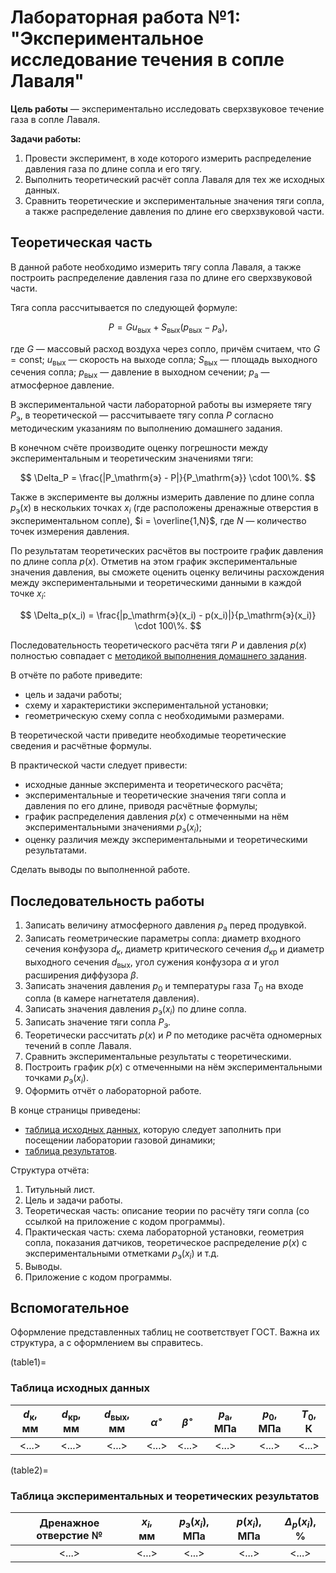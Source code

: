 # Лабораторная работа №1: "Экспериментальное исследование течения в сопле Лаваля"

**Цель работы** — экспериментально исследовать
сверхзвуковое течение газа в сопле Лаваля.

**Задачи работы:**

1. Провести эксперимент, в ходе которого измерить
   распределение давления газа по длине сопла
   и его тягу.
2. Выполнить теоретический расчёт сопла Лаваля для тех же
   исходных данных.
3. Сравнить теоретические и экспериментальные
   значения тяги сопла, а также распределение давления по длине
   его сверхзвуковой части.

## Теоретическая часть

В данной работе необходимо измерить тягу сопла Лаваля,
а также построить распределение давления газа по длине его
сверхзвуковой части.

Тяга сопла рассчитывается по следующей формуле:

$$
P = G u_\mathrm{вых} + S_\mathrm{вых} (p_\mathrm{вых} - p_\mathrm{а}),
$$

где
$G$ — массовый расход воздуха через сопло, причём считаем,
что $G = \mathrm{const}$;
$u_\mathrm{вых}$ — скорость на выходе сопла;
$S_\mathrm{вых}$ — площадь выходного сечения сопла;
$p_\mathrm{вых}$ — давление в выходном сечении;
$p_\mathrm{а}$ — атмосферное давление.

В экспериментальной части лабораторной работы вы измеряете
тягу $P_\mathrm{э}$, в теоретической — рассчитываете тягу сопла $P$
согласно методическим указаниям по выполнению
домашнего задания.

В конечном счёте производите оценку
погрешности между экспериментальным
и теоретическим значениями тяги:

$$
\Delta_P = \frac{|P_\mathrm{э} - P|}{P_\mathrm{э}} \cdot 100\%.
$$

Также в эксперименте вы должны измерить давление по длине
сопла $p_\mathrm{э}(x)$ в нескольких точках $x_i$
(где расположены дренажные отверстия в экспериментальном
сопле), $i = \overline{1,N}$,
где $N$ — количество точек измерения давления.

По результатам теоретических расчётов вы построите график
давления по длине сопла $p(x)$.
Отметив на этом график экспериментальные значения давления,
вы сможете оценить оценку величины расхождения между
экспериментальными и теоретическими данными в каждой точке
$x_i$:

$$
\Delta_p(x_i) =
    \frac{|p_\mathrm{э}(x_i) - p(x_i)|}{p_\mathrm{э}(x_i)}
    \cdot 100\%.
$$

Последовательность теоретического расчёта тяги $P$
и давления $p(x)$ полностью совпадает с
[методикой выполнения домашнего задания](https://bmstu.press/catalog/item/7208/).

В отчёте по работе приведите:

* цель и задачи работы;
* схему и характеристики экспериментальной установки;
* геометрическую схему сопла с необходимыми размерами.

В теоретической части приведите необходимые теоретические
сведения и расчётные формулы.

В практической части следует привести:

* исходные данные эксперимента и теоретического расчёта;
* экспериментальные и теоретические значения тяги сопла и
  давления по его длине, приводя расчётные формулы;
* график распределения давления $p(x)$ с отмеченными на нём
  экспериментальными значениями $p_\mathrm{э}(x_i)$;
* оценку различия между экспериментальными и теоретическими
  результатами.

Сделать выводы по выполненной работе.

## Последовательность работы

1. Записать величину атмосферного давления $p_\mathrm{а}$
   перед продувкой.
2. Записать геометрические параметры сопла:
   диаметр входного сечения конфузора $d_к$,
   диаметр критического сечения $d_\mathrm{кр}$ и диаметр выходного
   сечения $d_\mathrm{вых}$, угол сужения конфузора $\alpha$
   и угол расширения диффузора $\beta$.
3. Записать значения давления $p_0$ и температуры газа $T_0$
   на входе сопла (в камере нагнетателя давления).
4. Записать значения давления $p_\mathrm{э}(x_i)$ по длине сопла.
5. Записать значение тяги сопла $P_э$.
6. Теоретически рассчитать $p(x)$ и $P$
   по методике расчёта одномерных течений в сопле Лаваля.
7. Сравнить экспериментальные результаты с теоретическими.
8. Построить график $p(x)$ с отмеченными на нём
   экспериментальными точками $p_\mathrm{э}(x_i)$.
9. Оформить отчёт о лабораторной работе.

В конце страницы приведены:

* [таблица исходных данных](table1), которую следует
  заполнить при посещении лаборатории газовой динамики;
* [таблица результатов](table2).

Структура отчёта:

1. Титульный лист.
2. Цель и задачи работы.
3. Теоретическая часть: описание теории по расчёту тяги сопла
   (со ссылкой на приложение с кодом программы).
4. Практическая часть: схема лабораторной установки, геометрия
   сопла, показания датчиков, теоретическое распределение
   $p(x)$ с экспериментальными отметками $p_\mathrm{э}(x_i)$ и т.д.
5. Выводы.
6. Приложение с кодом программы.

## Вспомогательное

Оформление представленных таблиц не соответствует ГОСТ.
Важна их структура, а с оформлением вы справитесь.

(table1)=
### Таблица исходных данных

| $d_\mathrm{к}$, мм | $d_\mathrm{кр}$, мм | $d_\mathrm{вых}$, мм | $\alpha^\circ$ | $\beta^\circ$ | $p_\mathrm{а}$, МПа | $p_0$, МПа | $T_0$, К |
| :-: | :-: | :-: | :-: | :-: | :-: | :-: | :-: |
|<...>|<...>|<...>|<...>|<...>|<...>|<...>|<...>|

(table2)=
### Таблица экспериментальных и теоретических результатов

| Дренажное отверстие № | $x_i$, мм | $p_\mathrm{э}(x_i)$, МПа | $p(x_i)$, МПа | $\Delta_p(x_i)$, % |
| :-: | :-: | :-: | :-: | :-: |
|<...>|<...>|<...>|<...>|<...>|
